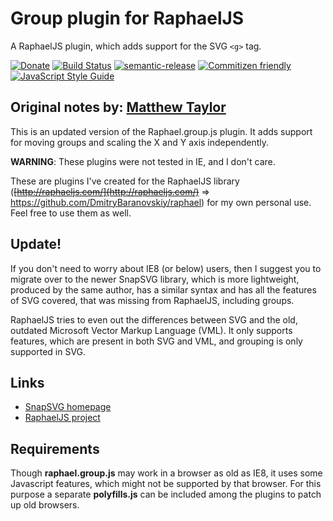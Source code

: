 # Group plugin for RaphaelJS

A RaphaelJS plugin, which adds support for the SVG `<g>` tag.

[![Donate](https://img.shields.io/badge/Donate-PayPal-green.svg)](https://www.paypal.com/cgi-bin/webscr?cmd=_s-xclick&hosted_button_id=UQCK5GG46L4D8)
[![Build Status](https://travis-ci.org/meszaros-lajos-gyorgy/raphael-plugin-group.svg?branch=master)](https://travis-ci.org/meszaros-lajos-gyorgy/raphael-plugin-group)
[![semantic-release](https://img.shields.io/badge/%20%20%F0%9F%93%A6%F0%9F%9A%80-semantic--release-e10079.svg)](https://github.com/semantic-release/semantic-release)
[![Commitizen friendly](https://img.shields.io/badge/commitizen-friendly-brightgreen.svg)](http://commitizen.github.io/cz-cli/)
[![JavaScript Style Guide](https://img.shields.io/badge/code_style-standard-brightgreen.svg)](https://standardjs.com)

## Original notes by: [Matthew Taylor](https://github.com/rhyolight)

This is an updated version of the Raphael.group.js plugin. It adds support for moving groups and scaling the X and Y axis independently. 

**WARNING**: These plugins were not tested in IE, and I don't care.

These are plugins I've created for the RaphaelJS library (~~[http://raphaeljs.com/](http://raphaeljs.com/)~~ => https://github.com/DmitryBaranovskiy/raphael) for my own personal use. Feel free to use them as well.

## Update!

If you don't need to worry about IE8 (or below) users, then I suggest you to migrate over to the newer SnapSVG library,
which is more lightweight, produced by the same author, has a similar syntax and has all the features of SVG covered, that was missing from RaphaelJS, including groups.

RaphaelJS tries to even out the differences between SVG and the old, outdated Microsoft Vector Markup Language (VML).
It only supports features, which are present in both SVG and VML, and grouping is only supported in SVG.

## Links

* [SnapSVG homepage](http://snapsvg.io/)
* [RaphaelJS project](https://github.com/DmitryBaranovskiy/raphael)

## Requirements

Though **raphael.group.js** may work in a browser as old as IE8, it uses some Javascript features, which might not be supported by that browser. For this purpose a separate **polyfills.js** can be included among the plugins to patch up old browsers.
